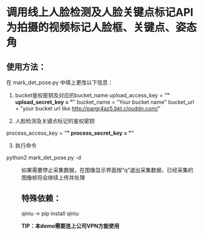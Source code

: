 # 调用线上人脸检测及人脸关键点标记API为拍摄的视频标记人脸框、关键点、姿态角

## 使用方法：

在 mark_det_pose.py 中填上更改以下信息：

1. bucket鉴权密钥及对应的bucket_name
upload_access_key = "******************"
upload_secret_key = "******************"
bucket_name = "Your bucket name"
bucket_url = "your bucket url like http://pargr4az5.bkt.clouddn.com/"

2. 人脸检测及关键点标记的鉴权密钥

process_access_key = "******************"
process_secret_key = "******************"

3. 执行命令

python2 mark_det_pose.py -d <Dir to save data>
如果需要停止采集数据，在图像显示界面按“q”退出采集数据，已经采集的图像帧将会继续上传并处理

## 特殊依赖：

qiniu -> pip install qiniu

**TIP：本demo需要连上公司VPN方能使用**